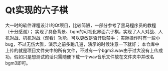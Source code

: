 # Qt实现的六子棋
大一时的软件课程设计I的Qt项目，比较简陋，一部分参考了黑马程序员的教程（十分感谢）；
实现了具备背景、bgm的可视化界面六子棋，实现了人人对战、人机对战、机机对战（观看）功能，可以更改是否开启禁手；
实际操作时有一些小bug，不过无伤大雅，演示之前多跑几遍，演示的时候注意一下就好；
本仓库中上传的就是项目文件夹中的所有文件，不过有一个bgm3.wav由于过大没有上传成功，假如只是想测试的话只需随便下载一个wav音乐文件放在文件夹中并改名bgm3即可。
